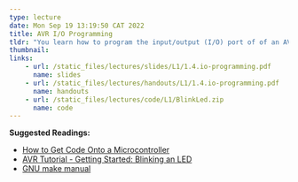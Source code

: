 ```yaml
---
type: lecture
date: Mon Sep 19 13:19:50 CAT 2022
title: AVR I/O Programming
tldr: "You learn how to program the input/output (I/O) port of of an AVR MCU"
thumbnail: 
links: 
    - url: /static_files/lectures/slides/L1/1.4.io-programming.pdf
      name: slides
    - url: /static_files/lectures/handouts/L1/1.4.io-programming.pdf
      name: handouts
    - url: /static_files/lectures/code/L1/BlinkLed.zip
      name: code
---
```

**Suggested Readings:**
- [How to Get Code Onto a Microcontroller](https://www.sparkfun.com/tutorials/93) 
- [AVR Tutorial - Getting Started: Blinking an LED](https://www.micahcarrick.com/getting-started.html) 
- [GNU make manual](https://www.gnu.org/software/make/manual/make.html)


